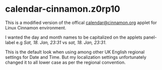 # calendar-cinnamon.z0rp10
This is a modified version of the offical calendar@cinnamon.org applet for Linux Cinnamon
environment.

I wanted the day and month names to be capitalized on the applets panel-label e.g
_Sat, 18. Jan, 23:31_ vs _sat, 18. Jan, 23:31_.

This is the default look when using among other UK English regional settings for Date and
 Time. But my localization settings unfortunately changed it to all lower case as per
the regional convention.
